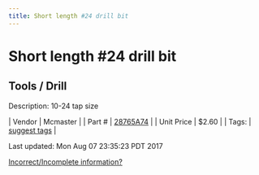 ```yaml
---
title: Short length #24 drill bit
---
```


# Short length #24 drill bit
## Tools / Drill
Description: 	10-24 tap size 

| Vendor | Mcmaster | 
| Part # | [28765A74](https://www.mcmaster.com/#28765A74) | 
| Unit Price | $2.60 | 
| Tags: | [suggest tags](https://docs.google.com/forms/d/e/1FAIpQLSeWyY8v3RgOty-MyWmh9U0iivNYN_molChYyS-0U-o-kOAv_g/viewform) | 

Last updated: Mon Aug 07 23:35:23 PDT 2017

 [Incorrect/Incomplete information?](https://docs.google.com/forms/d/e/1FAIpQLSeWyY8v3RgOty-MyWmh9U0iivNYN_molChYyS-0U-o-kOAv_g/viewform)